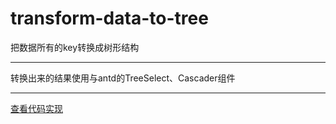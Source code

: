 # transform-data-to-tree
把数据所有的key转换成树形结构

---

转换出来的结果使用与antd的TreeSelect、Cascader组件

---


[查看代码实现](https://github.com/gitbu/transform-data-to-tree/blob/master/transformDataToTree.js)
